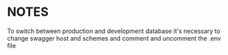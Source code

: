# NOTES

To switch between production and development database it's necessary to change swagger host and schemes and comment and uncomment the .env file
